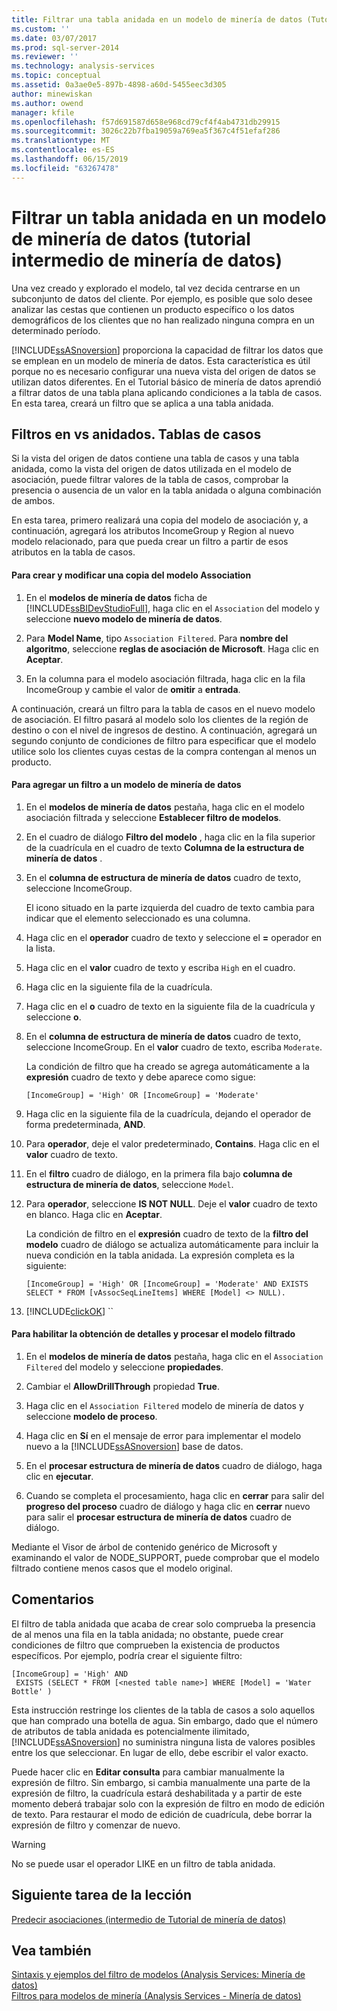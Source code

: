 ```yaml
---
title: Filtrar una tabla anidada en un modelo de minería de datos (Tutorial de minería de datos intermedios) | Microsoft Docs
ms.custom: ''
ms.date: 03/07/2017
ms.prod: sql-server-2014
ms.reviewer: ''
ms.technology: analysis-services
ms.topic: conceptual
ms.assetid: 0a3ae0e5-897b-4898-a60d-5455eec3d305
author: minewiskan
ms.author: owend
manager: kfile
ms.openlocfilehash: f57d691587d658e968cd79cf4f4ab4731db29915
ms.sourcegitcommit: 3026c22b7fba19059a769ea5f367c4f51efaf286
ms.translationtype: MT
ms.contentlocale: es-ES
ms.lasthandoff: 06/15/2019
ms.locfileid: "63267478"
---
```

# <a name="filtering-a-nested-table-in-a-mining-model-intermediate-data-mining-tutorial"></a>Filtrar un tabla anidada en un modelo de minería de datos (tutorial intermedio de minería de datos)
  Una vez creado y explorado el modelo, tal vez decida centrarse en un subconjunto de datos del cliente. Por ejemplo, es posible que solo desee analizar las cestas que contienen un producto específico o los datos demográficos de los clientes que no han realizado ninguna compra en un determinado período.  
  
 [!INCLUDE[ssASnoversion](../includes/ssasnoversion-md.md)] proporciona la capacidad de filtrar los datos que se emplean en un modelo de minería de datos. Esta característica es útil porque no es necesario configurar una nueva vista del origen de datos se utilizan datos diferentes. En el Tutorial básico de minería de datos aprendió a filtrar datos de una tabla plana aplicando condiciones a la tabla de casos. En esta tarea, creará un filtro que se aplica a una tabla anidada.  
  
## <a name="filters-on-nested-vs-case-tables"></a>Filtros en vs anidados. Tablas de casos  
 Si la vista del origen de datos contiene una tabla de casos y una tabla anidada, como la vista del origen de datos utilizada en el modelo de asociación, puede filtrar valores de la tabla de casos, comprobar la presencia o ausencia de un valor en la tabla anidada o alguna combinación de ambos.  
  
 En esta tarea, primero realizará una copia del modelo de asociación y, a continuación, agregará los atributos IncomeGroup y Region al nuevo modelo relacionado, para que pueda crear un filtro a partir de esos atributos en la tabla de casos.  
  
#### <a name="to-create-and-modify-a-copy-of-the-association-model"></a>Para crear y modificar una copia del modelo Association  
  
1.  En el **modelos de minería de datos** ficha de [!INCLUDE[ssBIDevStudioFull](../includes/ssbidevstudiofull-md.md)], haga clic en el `Association` del modelo y seleccione **nuevo modelo de minería de datos**.  
  
2.  Para **Model Name**, tipo `Association Filtered`. Para **nombre del algoritmo**, seleccione **reglas de asociación de Microsoft**. Haga clic en **Aceptar**.  
  
3.  En la columna para el modelo asociación filtrada, haga clic en la fila IncomeGroup y cambie el valor de **omitir** a **entrada**.  
  
 A continuación, creará un filtro para la tabla de casos en el nuevo modelo de asociación. El filtro pasará al modelo solo los clientes de la región de destino o con el nivel de ingresos de destino. A continuación, agregará un segundo conjunto de condiciones de filtro para especificar que el modelo utilice solo los clientes cuyas cestas de la compra contengan al menos un producto.  
  
#### <a name="to-add-a-filter-to-a-mining-model"></a>Para agregar un filtro a un modelo de minería de datos  
  
1.  En el **modelos de minería de datos** pestaña, haga clic en el modelo asociación filtrada y seleccione **Establecer filtro de modelos**.  
  
2.  En el cuadro de diálogo **Filtro del modelo** , haga clic en la fila superior de la cuadrícula en el cuadro de texto **Columna de la estructura de minería de datos** .  
  
3.  En el **columna de estructura de minería de datos** cuadro de texto, seleccione IncomeGroup.  
  
     El icono situado en la parte izquierda del cuadro de texto cambia para indicar que el elemento seleccionado es una columna.  
  
4.  Haga clic en el **operador** cuadro de texto y seleccione el **=** operador en la lista.  
  
5.  Haga clic en el **valor** cuadro de texto y escriba `High` en el cuadro.  
  
6.  Haga clic en la siguiente fila de la cuadrícula.  
  
7.  Haga clic en el **o** cuadro de texto en la siguiente fila de la cuadrícula y seleccione **o**.  
  
8.  En el **columna de estructura de minería de datos** cuadro de texto, seleccione IncomeGroup. En el **valor** cuadro de texto, escriba `Moderate`.  
  
     La condición de filtro que ha creado se agrega automáticamente a la **expresión** cuadro de texto y debe aparece como sigue:  
  
     `[IncomeGroup] = 'High' OR [IncomeGroup] = 'Moderate'`  
  
9. Haga clic en la siguiente fila de la cuadrícula, dejando el operador de forma predeterminada, **AND**.  
  
10. Para **operador**, deje el valor predeterminado, **Contains**. Haga clic en el **valor** cuadro de texto.  
  
11. En el **filtro** cuadro de diálogo, en la primera fila bajo **columna de estructura de minería de datos**, seleccione `Model`.  
  
12. Para **operador**, seleccione **IS NOT NULL**. Deje el **valor** cuadro de texto en blanco. Haga clic en **Aceptar**.  
  
     La condición de filtro en el **expresión** cuadro de texto de la **filtro del modelo** cuadro de diálogo se actualiza automáticamente para incluir la nueva condición en la tabla anidada. La expresión completa es la siguiente:  
  
     `[IncomeGroup] = 'High' OR [IncomeGroup] = 'Moderate' AND EXISTS SELECT * FROM [vAssocSeqLineItems] WHERE [Model] <> NULL).`  
  
13. [!INCLUDE[clickOK](../includes/clickok-md.md)] ``  
  
#### <a name="to-enable-drillthrough-and-to-process-the-filtered-model"></a>Para habilitar la obtención de detalles y procesar el modelo filtrado  
  
1.  En el **modelos de minería de datos** pestaña, haga clic en el `Association Filtered` del modelo y seleccione **propiedades**.  
  
2.  Cambiar el **AllowDrillThrough** propiedad **True**.  
  
3.  Haga clic en el `Association Filtered` modelo de minería de datos y seleccione **modelo de proceso**.  
  
4.  Haga clic en **Sí** en el mensaje de error para implementar el modelo nuevo a la [!INCLUDE[ssASnoversion](../includes/ssasnoversion-md.md)] base de datos.  
  
5.  En el **procesar estructura de minería de datos** cuadro de diálogo, haga clic en **ejecutar**.  
  
6.  Cuando se completa el procesamiento, haga clic en **cerrar** para salir del **progreso del proceso** cuadro de diálogo y haga clic en **cerrar** nuevo para salir el **procesar estructura de minería de datos**  cuadro de diálogo.  
  
 Mediante el Visor de árbol de contenido genérico de Microsoft y examinando el valor de NODE_SUPPORT, puede comprobar que el modelo filtrado contiene menos casos que el modelo original.  
  
## <a name="remarks"></a>Comentarios  
 El filtro de tabla anidada que acaba de crear solo comprueba la presencia de al menos una fila en la tabla anidada; no obstante, puede crear condiciones de filtro que comprueben la existencia de productos específicos.  Por ejemplo, podría crear el siguiente filtro:  
  
```  
[IncomeGroup] = 'High' AND  
 EXISTS (SELECT * FROM [<nested table name>] WHERE [Model] = 'Water Bottle' )   
```  
  
 Esta instrucción restringe los clientes de la tabla de casos a solo aquellos que han comprado una botella de agua. Sin embargo, dado que el número de atributos de tabla anidada es potencialmente ilimitado, [!INCLUDE[ssASnoversion](../includes/ssasnoversion-md.md)] no suministra ninguna lista de valores posibles entre los que seleccionar. En lugar de ello, debe escribir el valor exacto.  
  
 Puede hacer clic en **Editar consulta** para cambiar manualmente la expresión de filtro. Sin embargo, si cambia manualmente una parte de la expresión de filtro, la cuadrícula estará deshabilitada y a partir de este momento deberá trabajar solo con la expresión de filtro en modo de edición de texto. Para restaurar el modo de edición de cuadrícula, debe borrar la expresión de filtro y comenzar de nuevo.  
  
> [!WARNING]  
>  No se puede usar el operador LIKE en un filtro de tabla anidada.  
  
## <a name="next-task-in-lesson"></a>Siguiente tarea de la lección  
 [Predecir asociaciones &#40;intermedio de Tutorial de minería de datos&#41;](../../2014/tutorials/predicting-associations-intermediate-data-mining-tutorial.md)  
  
## <a name="see-also"></a>Vea también  
 [Sintaxis y ejemplos del filtro de modelos &#40;Analysis Services: Minería de datos&#41;](../../2014/analysis-services/data-mining/model-filter-syntax-and-examples-analysis-services-data-mining.md)   
 [Filtros para modelos de minería &#40;Analysis Services - Minería de datos&#41;](../../2014/analysis-services/data-mining/filters-for-mining-models-analysis-services-data-mining.md)  
  
  
